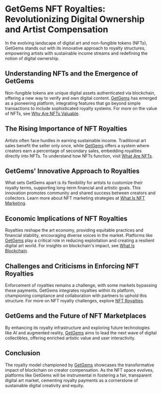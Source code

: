 # GetGems NFT Royalties: Revolutionizing Digital Ownership and Artist Compensation

In the evolving landscape of digital art and non-fungible tokens (NFTs), GetGems stands out with its innovative approach to royalty structures, empowering artists with sustainable income streams and redefining the notion of digital ownership.

## Understanding NFTs and the Emergence of GetGems

Non-fungible tokens are unique digital assets authenticated via blockchain, offering a new way to verify and own digital content. [GetGems](https://www.getgems.com) has emerged as a pioneering platform, integrating features that go beyond simple transactions to include sophisticated royalty systems. For more on the value of NFTs, see [Why Are NFTs Valuable](https://www.license-token.com/wiki/why-are-nf-ts-valuable).

## The Rising Importance of NFT Royalties

Artists often face hurdles in earning sustainable income. Traditional art sales benefit the seller only once, while [GetGems](https://www.getgems.com) offers a system where creators earn a percentage of secondary sales, embedding royalties directly into NFTs. To understand how NFTs function, visit [What Are NFTs](https://www.license-token.com/wiki/what-are-nf-ts).

## GetGems' Innovative Approach to Royalties

What sets GetGems apart is its flexibility for artists to customize their royalty terms, supporting long-term financial and artistic goals. This innovation promotes community and shared success between creators and collectors. Learn more about NFT marketing strategies at [What Is NFT Marketing](https://www.license-token.com/wiki/what-is-nft-marketing).

## Economic Implications of NFT Royalties

Royalties reshape the art economy, providing equitable practices and financial stability, encouraging diverse voices in the market. Platforms like [GetGems](https://www.getgems.com) play a critical role in reducing exploitation and creating a resilient digital art world. For insights on blockchain's impact, see [What Is Blockchain](https://www.license-token.com/wiki/what-is-blockchain).

## Challenges and Criticisms in Enforcing NFT Royalties

Enforcement of royalties remains a challenge, with some markets bypassing these payments. GetGems integrates royalties within its platform, championing compliance and collaboration with partners to uphold this structure. For more on NFT royalty challenges, explore [NFT Royalties](https://www.license-token.com/wiki/nft-royalties).

## GetGems and the Future of NFT Marketplaces

By enhancing its royalty infrastructure and exploring future technologies like AI and augmented reality, [GetGems](https://www.getgems.com) aims to lead the next wave of digital collectibles, offering enriched artistic value and user interactivity.

## Conclusion

The royalty model championed by [GetGems](https://www.getgems.com) showcases the transformative impact of blockchain on creator compensation. As the NFT space evolves, platforms like GetGems will be instrumental in fostering a fair, transparent digital art market, cementing royalty payments as a cornerstone of sustainable digital creativity and equity.